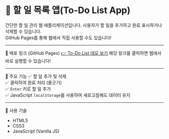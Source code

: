 # 📝 할 일 목록 앱(To-Do List App)

간단한 할 일 관리 웹 애플리케이션입니다. 사용자가 할 일을 추가하고 완료 표시하거나 삭제할 수 있습니다.  
GitHub Pages를 통해 웹에서 직접 사용할 수도 있습니다! 

---

📍 배포 링크 (GitHub Pages)
[👉 To-Do List 데모 보기](https://infiniste.github.io/todo-list-app/)
해당 링크를 클릭하면 웹에서 바로 실행할 수 있습니다! 

---

📌 주요 기능
✅ 할 일 추가 및 삭제  
✅ 클릭하여 완료 처리 (줄긋기)  
✅ `Enter` 키로 할 일 추가  
✅ JavaScript `localStorage`를 사용하여 새로고침해도 데이터 유지  

---

📌 사용 기술
- HTML5
- CSS3
- JavaScript (Vanilla JS)
